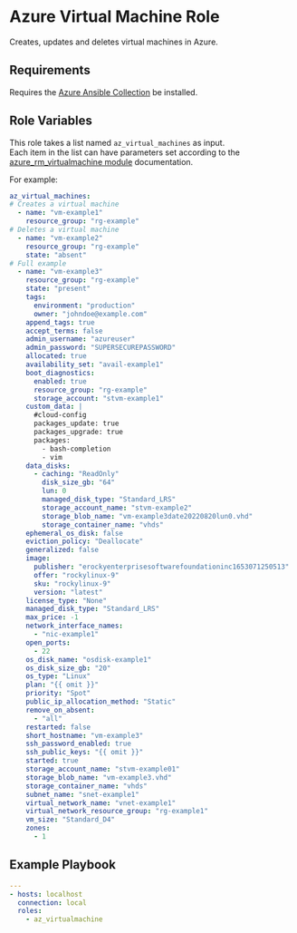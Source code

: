 Azure Virtual Machine Role
=========

Creates, updates and deletes virtual machines in Azure.

Requirements
------------

Requires the [Azure Ansible Collection](https://docs.ansible.com/ansible/latest/collections/azure/azcollection/index.html) be installed.

Role Variables
--------------

This role takes a list named `az_virtual_machines` as input.  
Each item in the list can have parameters set according to the [azure_rm_virtualmachine module](https://docs.ansible.com/ansible/latest/collections/azure/azcollection/azure_rm_virtualmachine_module.html) documentation.

For example:

```yaml
az_virtual_machines:
# Creates a virtual machine
  - name: "vm-example1"
    resource_group: "rg-example"
# Deletes a virtual machine
  - name: "vm-example2"
    resource_group: "rg-example"
    state: "absent"
# Full example
  - name: "vm-example3"
    resource_group: "rg-example"
    state: "present"
    tags:
      environment: "production"
      owner: "johndoe@example.com"
    append_tags: true
    accept_terms: false
    admin_username: "azureuser"
    admin_password: "SUPERSECUREPASSWORD"
    allocated: true
    availability_set: "avail-example1"
    boot_diagnostics:
      enabled: true
      resource_group: "rg-example"
      storage_account: "stvm-example1"
    custom_data: |
      #cloud-config
      packages_update: true
      packages_upgrade: true
      packages:
        - bash-completion
        - vim
    data_disks:
      - caching: "ReadOnly"
        disk_size_gb: "64"
        lun: 0
        managed_disk_type: "Standard_LRS"
        storage_account_name: "stvm-example2"
        storage_blob_name: "vm-example3date20220820lun0.vhd"
        storage_container_name: "vhds"
    ephemeral_os_disk: false
    eviction_policy: "Deallocate"
    generalized: false
    image:
      publisher: "erockyenterprisesoftwarefoundationinc1653071250513"
      offer: "rockylinux-9"
      sku: "rockylinux-9"
      version: "latest"
    license_type: "None"
    managed_disk_type: "Standard_LRS"
    max_price: -1
    network_interface_names:
      - "nic-example1"
    open_ports:
      - 22
    os_disk_name: "osdisk-example1"
    os_disk_size_gb: "20"
    os_type: "Linux"
    plan: "{{ omit }}"
    priority: "Spot"
    public_ip_allocation_method: "Static"
    remove_on_absent:
      - "all"
    restarted: false
    short_hostname: "vm-example3"
    ssh_password_enabled: true
    ssh_public_keys: "{{ omit }}"
    started: true
    storage_account_name: "stvm-example01"
    storage_blob_name: "vm-example3.vhd"
    storage_container_name: "vhds"
    subnet_name: "snet-example1"
    virtual_network_name: "vnet-example1"
    virtual_network_resource_group: "rg-example1"
    vm_size: "Standard_D4"
    zones:
      - 1
```

Example Playbook
----------------

```yaml
---
- hosts: localhost
  connection: local
  roles:
    - az_virtualmachine
```
